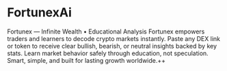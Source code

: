 # FortunexAi
Fortunex — Infinite Wealth • Educational Analysis Fortunex empowers traders and learners to decode crypto markets instantly. Paste any DEX link or token to receive clear bullish, bearish, or neutral insights backed by key stats. Learn market behavior safely through education, not speculation. Smart, simple, and built for lasting growth worldwide.++
